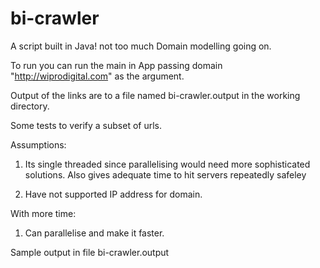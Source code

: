 # bi-crawler

A script built in Java! not too much Domain modelling going on. 

To run you can run the main in App passing domain "http://wiprodigital.com" as the argument.

Output of the links are to a file named bi-crawler.output in the working directory.

Some tests to verify a subset of urls. 

Assumptions:

1. Its single threaded since parallelising would need more sophisticated solutions. Also gives adequate time to hit servers repeatedly safeley

2. Have not supported IP address for domain.


With more time: 
1. Can parallelise and make it faster.


Sample output in file bi-crawler.output

